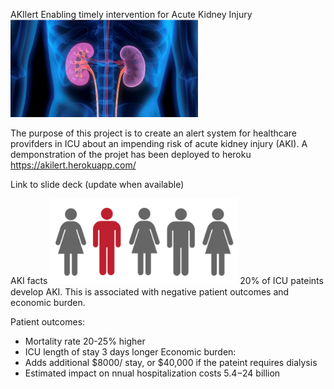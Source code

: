 AKIlert
Enabling timely intervention for Acute Kidney Injury
<img src="Images/kidneys.png" width="300">

The purpose of this project is to create an alert system for healthcare provifders in ICU about an impending risk of acute kidney injury (AKI). A demponstration of the projet has been deployed to heroku https://akilert.herokuapp.com/

Link to slide deck (update when available)

AKI facts
<img src="Images/twenty_percent.png" width="300">
20% of ICU pateints develop AKI. This is associated with negative patient outcomes and economic burden.

Patient outcomes:
* Mortality rate 20-25% higher
* ICU length of stay 3 days longer
Economic burden:
* Adds additional $8000/ stay, or $40,000 if the pateint requires dialysis
* Estimated impact on nnual hospitalization costs $5.4-$24 billion






